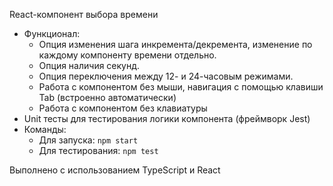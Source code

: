 React-компонент выбора времени
* Функционал:
    * Опция изменения шага инкремента/декремента, изменение по каждому компоненту времени отдельно.
    * Опция наличия секунд.
    * Опция переключения между 12- и 24-часовым режимами.
    * Работа с компонентом без мыши, навигация с помощью клавиши Tab (встроенно автоматически)
    * Работа с компонентом без клавиатуры 
* Unit тесты для тестирования логики компонента (фреймворк Jest)
* Команды:
    * Для запуска: `npm start`
    * Для тестирования: `npm test`
    
Выполнено с использованием TypeScript и React

